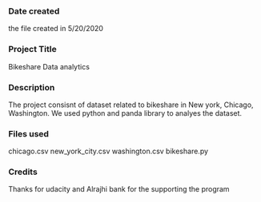 ### Date created
the file created in 5/20/2020

### Project Title
Bikeshare Data analytics 

### Description
The project consisnt of dataset related to bikeshare in New york, Chicago, Washington.
We used python and panda library  to analyes the dataset.

### Files used
chicago.csv
new_york_city.csv
washington.csv
bikeshare.py

### Credits
Thanks for udacity and Alrajhi bank for the supporting the program

